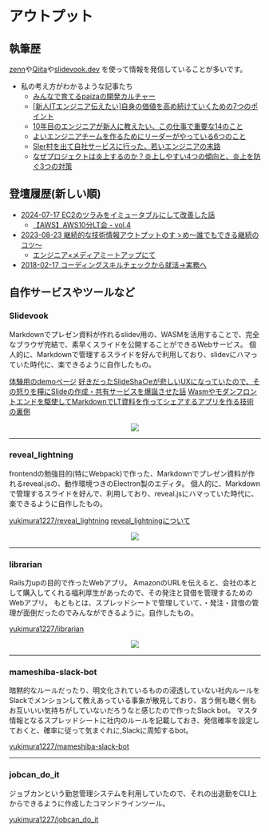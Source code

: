 # アウトプット

## 執筆歴

[zenn](https://zenn.dev/1227yukimura)や[Qiita](https://qiita.com/yukimura1227)や[slidevook.dev](https://slidevook.dev/) を使って情報を発信していることが多いです。

- 私の考え方がわかるような記事たち
  - [みんなで育てるpaizaの開発カルチャー](https://note.com/paiza/n/n786a3d341f24)
  - [[新人ITエンジニア伝えたい]自身の価値を高め続けていくための7つのポイント](https://qiita.com/yukimura1227/items/482f1cacf304148166b2)
  - [10年目のエンジニアが新人に教えたい、この仕事で重要な14のこと](https://paiza.hatenablog.com/entry/2018/09/05/10%E5%B9%B4%E7%9B%AE%E3%81%AE%E3%82%A8%E3%83%B3%E3%82%B8%E3%83%8B%E3%82%A2%E3%81%8C%E6%96%B0%E4%BA%BA%E3%81%AB%E6%95%99%E3%81%88%E3%81%9F%E3%81%84%E3%80%81%E3%81%93%E3%81%AE%E4%BB%95%E4%BA%8B%E3%81%A7)
  - [よいエンジニアチームを作るためにリーダーがやっている6つのこと](https://paiza.hatenablog.com/entry/2019/05/27/%E3%82%88%E3%81%84%E3%82%A8%E3%83%B3%E3%82%B8%E3%83%8B%E3%82%A2%E3%83%81%E3%83%BC%E3%83%A0%E3%82%92%E4%BD%9C%E3%82%8B%E3%81%9F%E3%82%81%E3%81%AB%E3%83%AA%E3%83%BC%E3%83%80%E3%83%BC%E3%81%8C%E3%82%84)
  - [SIer村を出て自社サービスに行った、若いエンジニアの末路](https://paiza.hatenablog.com/entry/2018/01/29/SIer%E6%9D%91%E3%82%92%E5%87%BA%E3%81%A6%E3%81%84%E3%81%A3%E3%81%9F%E3%80%81%E8%8B%A5%E3%81%84%E3%82%A8%E3%83%B3%E3%82%B8%E3%83%8B%E3%82%A2%E3%81%AE%E6%9C%AB%E8%B7%AF)
  - [なぜプロジェクトは炎上するのか？炎上しやすい4つの傾向と、炎上を防ぐ3つの対策](https://paiza.hatenablog.com/entry/2016/07/28/%E7%82%8E%E4%B8%8A%E3%83%97%E3%83%AD%E3%82%B8%E3%82%A7%E3%82%AF%E3%83%88%E3%81%AB%E8%87%AA%E5%88%86%E3%81%8B%E3%82%89%E9%A3%9B%E3%81%B3%E8%BE%BC%E3%82%93%E3%81%A7%E3%81%84%E3%81%A3%E3%81%9F%E3%82%A8)

## 登壇履歴(新しい順)

- [2024-07-17 EC2のツラみをイミュータブルにして改善した話](https://slidevook.dev/pages/publicVook/?id=3156bc8c-21fe-4075-8d9e-b77fdd21d8b9&uuid=b88b33be-0b16-4e99-831a-be8ff7915d56&suid=9f926d60-40f7-4da2-ae86-4f62ca2f6406)
  - [【AWS】AWS10分LT会 - vol.4](https://aws-likers.connpass.com/event/322723/presentation/)
- [2023-08-23 継続的な技術情報アウトプットのすゝめ〜誰でもできる継続のコツ〜](https://slidevook.dev/pages/publicVook/?id=866a3b77-975c-4683-b984-edf58513d736&uuid=b88b33be-0b16-4e99-831a-be8ff7915d56&suid=15638590-df91-4b24-874e-b8cc9e04f180)
  - [エンジニア×メディアミートアップにて](https://ttj-edit.notion.site/b21285eb1b6f4c05ae129871b8886aa3)
- [2018-02-17 コーディングスキルチェックから就活→実務へ](https://gi-no.github.io/public_documents/20180217_student_event/)

## 自作サービスやツールなど

### Slidevook

Markdownでプレゼン資料が作れるslidev用の、WASMを活用することで、完全なブラウザ完結で、素早くスライドを公開することができるWebサービス。
個人的に、Markdownで管理するスライドを好んで利用しており、slidevにハマっていた時代に、楽できるように自作したもの。

[体験用のdemoページ](https://slidevook.dev/pages/demo/)
[好きだったSlideSha○eが悲しいUXになっていたので、その怒りを糧にSlideの作成・共有サービスを爆誕させた話](https://zenn.dev/1227yukimura/articles/25904233479771)
[Wasmやモダンフロントエンドを駆使してMarkdownでLT資料を作ってシェアするアプリを作る技術の裏側](https://zenn.dev/1227yukimura/articles/7815832a4ae9fa)

<p align="center">
  <img src="https://skillicons.dev/icons?i=ts,react,vite,aws,docker" />
</p>

---

### reveal_lightning

frontendの勉強目的(特にWebpack)で作った、Markdownでプレゼン資料が作れるreveal.jsの、動作環境つきのElectron製のエディタ。
個人的に、Markdownで管理するスライドを好んで、利用しており、reveal.jsにハマっていた時代に、楽できるように自作したもの。

[yukimura1227/reveal_lightning](https://github.com/yukimura1227/reveal_lightning)
[reveal_lightningについて](https://yukimura1227.github.io/try_github_pages/about_reveal_rightning/)

<p align="center">
  <img src="https://skillicons.dev/icons?i=js,webpack,electron" />
</p>

---

### librarian

Rails力upの目的で作ったWebアプリ。
AmazonのURLを伝えると、会社の本として購入してくれる福利厚生があったので、その発注と貸借を管理するためのWebアプリ。
もともとは、スプレッドシートで管理していて、・発注・貸借の管理が面倒だったのでみんなができるように。自作したもの。

[yukimura1227/librarian](https://github.com/yukimura1227/librarian)

<p align="center">
  <img src="https://skillicons.dev/icons?i=ruby,rails,postgres" />
</p>

---

### mameshiba-slack-bot

暗黙的なルールだったり、明文化されているものの浸透していない社内ルールをSlackでメンションして教えあっている事象が散見しており、言う側も聴く側もお互いいい気持ちがしていないだろうなと感じたので作ったSlack bot。
マスタ情報となるスプレッドシートに社内のルールを記載しておき、発信確率を設定しておくと、確率に従って気まぐれに,Slackに周知するbot。

[yukimura1227/mameshiba-slack-bot](https://github.com/yukimura1227/mameshiba-slack-bot)

---

### jobcan_do_it

ジョブカンという勤怠管理システムを利用していたので、それの出退勤をCLI上からできるように作成したコマンドラインツール。

[yukimura1227/jobcan_do_it](https://www.npmjs.com/package/jobcan_do_it)

